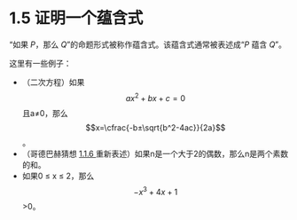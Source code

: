 # 1.5 证明一个蕴含式

“如果 _P_，那么 _Q_”的命题形式被称作蕴含式。该蕴含式通常被表述成“_P_ 蕴含 _Q_”。

这里有一些例子：

* （二次方程）如果 $$ax^2+bx+c=0$$且a≠0，那么 $$x=\cfrac{-b±\sqrt{b^2-4ac}}{2a}$$ 。
* （哥德巴赫猜想 [1.1.6 ](https://finit-xu.gitbook.io/msc20180606/proofs/1-what-is-a-proof/1.1-propositions/page2)重新表述）如果n是一个大于2的偶数，那么n是两个素数的和。
* 如果0 ≤ x ≤ 2，那么 $$-x^3+4x+1$$ &gt;0。



